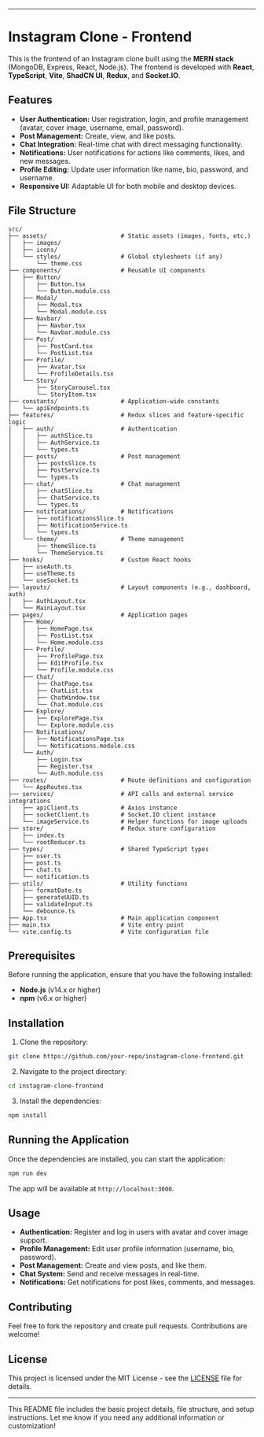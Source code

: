
---

# Instagram Clone - Frontend

This is the frontend of an Instagram clone built using the **MERN stack** (MongoDB, Express, React, Node.js). The frontend is developed with **React**, **TypeScript**, **Vite**, **ShadCN UI**, **Redux**, and **Socket.IO**.

## Features

- **User Authentication:** User registration, login, and profile management (avatar, cover image, username, email, password).
- **Post Management:** Create, view, and like posts.
- **Chat Integration:** Real-time chat with direct messaging functionality.
- **Notifications:** User notifications for actions like comments, likes, and new messages.
- **Profile Editing:** Update user information like name, bio, password, and username.
- **Responsive UI:** Adaptable UI for both mobile and desktop devices.

## File Structure

```plaintext
src/
├── assets/                     # Static assets (images, fonts, etc.)
│   ├── images/
│   ├── icons/
│   └── styles/                 # Global stylesheets (if any)
│       └── theme.css
├── components/                 # Reusable UI components
│   ├── Button/
│   │   ├── Button.tsx
│   │   └── Button.module.css
│   ├── Modal/
│   │   ├── Modal.tsx
│   │   └── Modal.module.css
│   ├── Navbar/
│   │   ├── Navbar.tsx
│   │   └── Navbar.module.css
│   ├── Post/
│   │   ├── PostCard.tsx
│   │   └── PostList.tsx
│   ├── Profile/
│   │   ├── Avatar.tsx
│   │   └── ProfileDetails.tsx
│   └── Story/
│       ├── StoryCarousel.tsx
│       └── StoryItem.tsx
├── constants/                  # Application-wide constants
│   └── apiEndpoints.ts
├── features/                   # Redux slices and feature-specific logic
│   ├── auth/                   # Authentication
│   │   ├── authSlice.ts
│   │   ├── AuthService.ts
│   │   └── types.ts
│   ├── posts/                  # Post management
│   │   ├── postsSlice.ts
│   │   ├── PostService.ts
│   │   └── types.ts
│   ├── chat/                   # Chat management
│   │   ├── chatSlice.ts
│   │   ├── ChatService.ts
│   │   └── types.ts
│   ├── notifications/          # Notifications
│   │   ├── notificationsSlice.ts
│   │   ├── NotificationService.ts
│   │   └── types.ts
│   └── theme/                  # Theme management
│       ├── themeSlice.ts
│       └── ThemeService.ts
├── hooks/                      # Custom React hooks
│   ├── useAuth.ts
│   ├── useTheme.ts
│   └── useSocket.ts
├── layouts/                    # Layout components (e.g., dashboard, auth)
│   ├── AuthLayout.tsx
│   └── MainLayout.tsx
├── pages/                      # Application pages
│   ├── Home/
│   │   ├── HomePage.tsx
│   │   ├── PostList.tsx
│   │   └── Home.module.css
│   ├── Profile/
│   │   ├── ProfilePage.tsx
│   │   ├── EditProfile.tsx
│   │   └── Profile.module.css
│   ├── Chat/
│   │   ├── ChatPage.tsx
│   │   ├── ChatList.tsx
│   │   ├── ChatWindow.tsx
│   │   └── Chat.module.css
│   ├── Explore/
│   │   ├── ExplorePage.tsx
│   │   └── Explore.module.css
│   ├── Notifications/
│   │   ├── NotificationsPage.tsx
│   │   └── Notifications.module.css
│   └── Auth/
│       ├── Login.tsx
│       ├── Register.tsx
│       └── Auth.module.css
├── routes/                     # Route definitions and configuration
│   └── AppRoutes.tsx
├── services/                   # API calls and external service integrations
│   ├── apiClient.ts            # Axios instance
│   ├── socketClient.ts         # Socket.IO client instance
│   └── imageService.ts         # Helper functions for image uploads
├── store/                      # Redux store configuration
│   ├── index.ts
│   └── rootReducer.ts
├── types/                      # Shared TypeScript types
│   ├── user.ts
│   ├── post.ts
│   ├── chat.ts
│   └── notification.ts
├── utils/                      # Utility functions
│   ├── formatDate.ts
│   ├── generateUUID.ts
│   ├── validateInput.ts
│   └── debounce.ts
├── App.tsx                     # Main application component
├── main.tsx                    # Vite entry point
└── vite.config.ts              # Vite configuration file
```

## Prerequisites

Before running the application, ensure that you have the following installed:

- **Node.js** (v14.x or higher)
- **npm** (v6.x or higher)

## Installation

1. Clone the repository:

```bash
git clone https://github.com/your-repo/instagram-clone-frontend.git
```

2. Navigate to the project directory:

```bash
cd instagram-clone-frontend
```

3. Install the dependencies:

```bash
npm install
```

## Running the Application

Once the dependencies are installed, you can start the application:

```bash
npm run dev
```

The app will be available at `http://localhost:3000`.

## Usage

- **Authentication:** Register and log in users with avatar and cover image support.
- **Profile Management:** Edit user profile information (username, bio, password).
- **Post Management:** Create and view posts, and like them.
- **Chat System:** Send and receive messages in real-time.
- **Notifications:** Get notifications for post likes, comments, and messages.

## Contributing

Feel free to fork the repository and create pull requests. Contributions are welcome!

## License

This project is licensed under the MIT License - see the [LICENSE](LICENSE) file for details.

---

This README file includes the basic project details, file structure, and setup instructions. Let me know if you need any additional information or customization!
